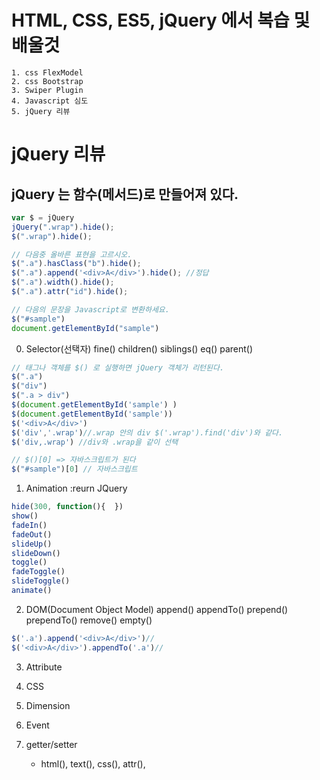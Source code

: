 # HTML, CSS, ES5, jQuery 에서 복습 및 배울것
	1. css FlexModel
	2. css Bootstrap
	3. Swiper Plugin
	4. Javascript 심도
	5. jQuery 리뷰

# jQuery 리뷰
## jQuery 는 함수(메서드)로 만들어져 있다.
```js
var $ = jQuery
jQuery(".wrap").hide();
$(".wrap").hide();

// 다음중 올바른 표현을 고르시오.
$(".a").hasClass("b").hide();
$(".a").append('<div>A</div>').hide(); //정답
$(".a").width().hide();
$(".a").attr("id").hide();

// 다음의 문장을 Javascript로 변환하세요.
$("#sample")
document.getElementById("sample")
```

0. Selector(선택자)
	fine() children() siblings() eq() parent()
```js
// 태그나 객체를 $() 로 실행하면 jQuery 객체가 리턴된다.
$(".a")
$("div")
$(".a > div")
$(document.getElementById('sample') )
$(document.getElementById('sample'))
$('<div>A</div>')
$('div','.wrap')//.wrap 안의 div $('.wrap').find('div')와 같다.
$('div,.wrap') //div와 .wrap을 같이 선택

// $()[0] => 자바스크립트가 된다
$("#sample")[0] // 자바스크립트
```

1. Animation :reurn JQuery
```js
hide(300, function(){  })
show()
fadeIn()
fadeOut()
slideUp()
slideDown()
toggle()
fadeToggle()
slideToggle()
animate()
```

2. DOM(Document Object Model)
	append() appendTo() prepend() prependTo() remove() empty()
```js
$('.a').append('<div>A</div>')//
$('<div>A</div>').appendTo('.a')//
```

3. Attribute

4. CSS

5. Dimension

6. Event

7. getter/setter
	- html(), text(), css(), attr(), 